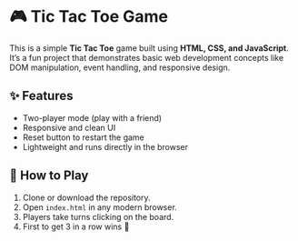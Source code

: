 # 🎮 Tic Tac Toe Game

This is a simple **Tic Tac Toe** game built using **HTML, CSS, and JavaScript**.  
It’s a fun project that demonstrates basic web development concepts like DOM manipulation, event handling, and responsive design.

## ✨ Features
- Two-player mode (play with a friend)
- Responsive and clean UI
- Reset button to restart the game
- Lightweight and runs directly in the browser

## 🚀 How to Play
1. Clone or download the repository.
2. Open `index.html` in any modern browser.
3. Players take turns clicking on the board.
4. First to get 3 in a row wins 🎉

